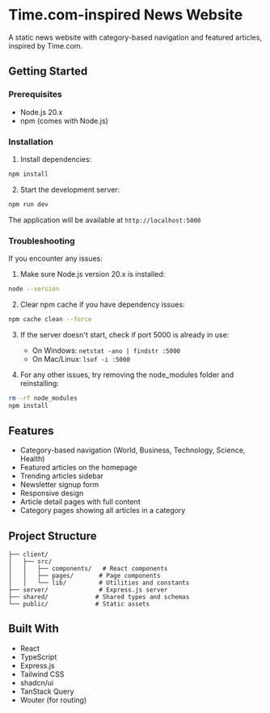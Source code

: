 # Time.com-inspired News Website

A static news website with category-based navigation and featured articles, inspired by Time.com.

## Getting Started

### Prerequisites

- Node.js 20.x
- npm (comes with Node.js)

### Installation


1. Install dependencies:
```bash
npm install
```

2. Start the development server:
```bash
npm run dev
```

The application will be available at `http://localhost:5000`

### Troubleshooting

If you encounter any issues:

1. Make sure Node.js version 20.x is installed:
```bash
node --version
```

2. Clear npm cache if you have dependency issues:
```bash
npm cache clean --force
```

3. If the server doesn't start, check if port 5000 is already in use:
   - On Windows: `netstat -ano | findstr :5000`
   - On Mac/Linux: `lsof -i :5000`

4. For any other issues, try removing the node_modules folder and reinstalling:
```bash
rm -rf node_modules
npm install
```

## Features

- Category-based navigation (World, Business, Technology, Science, Health)
- Featured articles on the homepage
- Trending articles sidebar
- Newsletter signup form
- Responsive design
- Article detail pages with full content
- Category pages showing all articles in a category

## Project Structure

```
├── client/
│   ├── src/
│   │   ├── components/   # React components
│   │   ├── pages/       # Page components
│   │   └── lib/         # Utilities and constants
├── server/              # Express.js server
├── shared/             # Shared types and schemas
└── public/             # Static assets
```

## Built With

- React
- TypeScript
- Express.js
- Tailwind CSS
- shadcn/ui
- TanStack Query
- Wouter (for routing)
